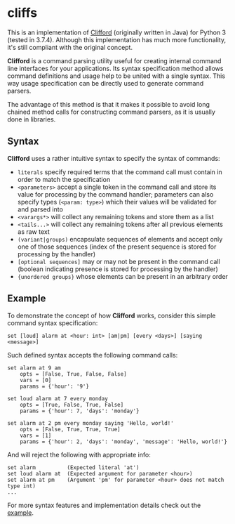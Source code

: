 # cliffs
This is an implementation of [Clifford](https://github.com/michalwa/Clifford)
(originally written in Java) for Python 3 (tested in 3.7.4).
Although this implementation has much more functionality,
it's still compliant with the original concept.

**Clifford** is a command parsing utility useful for creating internal
command line interfaces for your applications. Its syntax specification method
allows command definitions and usage help to be united with a single syntax.
This way usage specification can be directly used to generate command parsers.

The advantage of this method is that it makes it possible to avoid long chained
method calls for constructing command parsers, as it is usually done in libraries.

## Syntax
**Clifford** uses a rather intuitive syntax to specify the syntax of commands:
- `literals` specify required terms that the command call must contain
  in order to match the specification
- `<parameters>` accept a single token in the command call and store its value
  for processing by the command handler; parameters can also specify types
  (`<param: type>`) which their values will be validated for and parsed into
- `<varargs*>` will collect any remaining tokens and store them as a list
- `<tails...>` will collect any remaining tokens after all previous elements
  as raw text
- `(variant|groups)` encapsulate sequences of elements and accept only one of
  those sequences (index of the present sequence is stored for processing by the handler)
- `[optional sequences]` may or may not be present in the command call
  (boolean indicating presence is stored for processing by the handler)
- `{unordered groups}` whose elements can be present in an arbitrary order

## Example
To demonstrate the concept of how **Clifford** works, consider this simple command syntax
specification:

    set [loud] alarm at <hour: int> [am|pm] [every <days>] [saying <message>]

Such defined syntax accepts the following command calls:

    set alarm at 9 am
        opts = [False, True, False, False]
        vars = [0]
        params = {'hour': '9'}

    set loud alarm at 7 every monday
        opts = [True, False, True, False]
        params = {'hour': 7, 'days': 'monday'}

    set alarm at 2 pm every monday saying 'Hello, world!'
        opts = [False, True, True, True]
        vars = [1]
        params = {'hour': 2, 'days': 'monday', 'message': 'Hello, world!'}

And will reject the following with appropriate info:

    set alarm          (Expected literal 'at')
    set loud alarm at  (Expected argument for parameter <hour>)
    set alarm at pm    (Argument 'pm' for parameter <hour> does not match type int)
    ...

For more syntax features and implementation details check out the [example](example.py).
